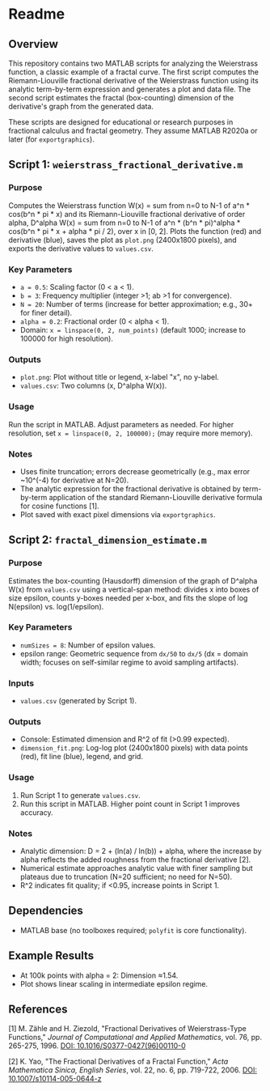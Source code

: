 # Readme

## Overview
This repository contains two MATLAB scripts for analyzing the Weierstrass function, a classic example of a fractal curve. The first script computes the Riemann-Liouville fractional derivative of the Weierstrass function using its analytic term-by-term expression and generates a plot and data file. The second script estimates the fractal (box-counting) dimension of the derivative's graph from the generated data.

These scripts are designed for educational or research purposes in fractional calculus and fractal geometry. They assume MATLAB R2020a or later (for `exportgraphics`).

## Script 1: `weierstrass_fractional_derivative.m`
### Purpose
Computes the Weierstrass function W(x) = sum from n=0 to N-1 of a^n * cos(b^n * pi * x) and its Riemann-Liouville fractional derivative of order alpha, D^alpha W(x) = sum from n=0 to N-1 of a^n * (b^n * pi)^alpha * cos(b^n * pi * x + alpha * pi / 2), over x in [0, 2]. Plots the function (red) and derivative (blue), saves the plot as `plot.png` (2400x1800 pixels), and exports the derivative values to `values.csv`.

### Key Parameters
- `a = 0.5`: Scaling factor (0 < a < 1).
- `b = 3`: Frequency multiplier (integer >1; ab >1 for convergence).
- `N = 20`: Number of terms (increase for better approximation; e.g., 30+ for finer detail).
- `alpha = 0.2`: Fractional order (0 < alpha < 1).
- Domain: `x = linspace(0, 2, num_points)` (default 1000; increase to 100000 for high resolution).

### Outputs
- `plot.png`: Plot without title or legend, x-label "x", no y-label.
- `values.csv`: Two columns (x, D^alpha W(x)).

### Usage
Run the script in MATLAB. Adjust parameters as needed. For higher resolution, set `x = linspace(0, 2, 100000);` (may require more memory).

### Notes
- Uses finite truncation; errors decrease geometrically (e.g., max error ~10^(-4) for derivative at N=20).
- The analytic expression for the fractional derivative is obtained by term-by-term application of the standard Riemann-Liouville derivative formula for cosine functions [1].
- Plot saved with exact pixel dimensions via `exportgraphics`.

## Script 2: `fractal_dimension_estimate.m`
### Purpose
Estimates the box-counting (Hausdorff) dimension of the graph of D^alpha W(x) from `values.csv` using a vertical-span method: divides x into boxes of size epsilon, counts y-boxes needed per x-box, and fits the slope of log N(epsilon) vs. log(1/epsilon).

### Key Parameters
- `numSizes = 8`: Number of epsilon values.
- epsilon range: Geometric sequence from `dx/50` to `dx/5` (dx = domain width; focuses on self-similar regime to avoid sampling artifacts).

### Inputs
- `values.csv` (generated by Script 1).

### Outputs
- Console: Estimated dimension and R^2 of fit (>0.99 expected).
- `dimension_fit.png`: Log-log plot (2400x1800 pixels) with data points (red), fit line (blue), legend, and grid.

### Usage
1. Run Script 1 to generate `values.csv`.
2. Run this script in MATLAB. Higher point count in Script 1 improves accuracy.

### Notes
- Analytic dimension: D = 2 + (ln(a) / ln(b)) + alpha, where the increase by alpha reflects the added roughness from the fractional derivative [2].
- Numerical estimate approaches analytic value with finer sampling but plateaus due to truncation (N=20 sufficient; no need for N=50).
- R^2 indicates fit quality; if <0.95, increase points in Script 1.

## Dependencies
- MATLAB base (no toolboxes required; `polyfit` is core functionality).

## Example Results
- At 100k points with alpha = 2: Dimension ≈1.54.
- Plot shows linear scaling in intermediate epsilon regime.

## References
[1] M. Zähle and H. Ziezold, "Fractional Derivatives of Weierstrass-Type Functions," *Journal of Computational and Applied Mathematics*, vol. 76, pp. 265-275, 1996. [DOI: 10.1016/S0377-0427(96)00110-0](https://doi.org/10.1016/S0377-0427(96)00110-0)

[2] K. Yao, "The Fractional Derivatives of a Fractal Function," *Acta Mathematica Sinica, English Series*, vol. 22, no. 6, pp. 719-722, 2006. [DOI: 10.1007/s10114-005-0644-z](https://doi.org/10.1007/s10114-005-0644-z)